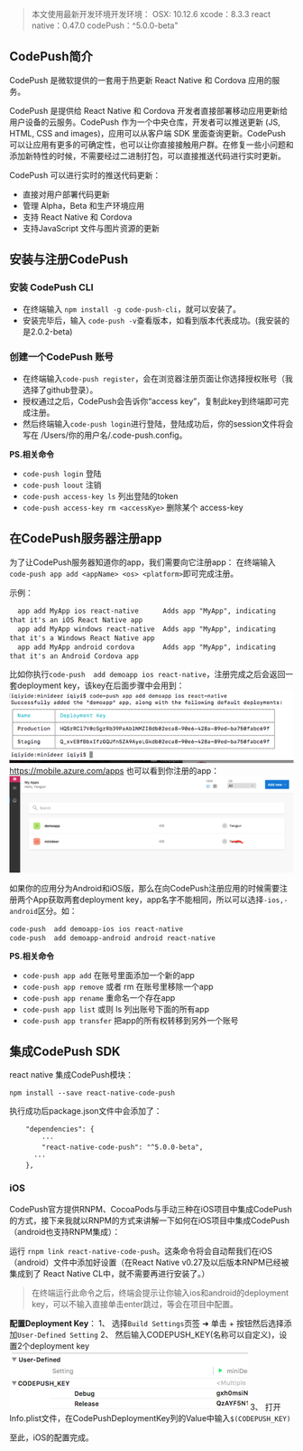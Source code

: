 >本文使用最新开发环境开发环境：
>OSX: 10.12.6
>xcode：8.3.3
>react native：0.47.0
>codePush：\^5.0.0-beta"

## CodePush简介
CodePush 是微软提供的一套用于热更新 React Native 和 Cordova 应用的服务。  

CodePush 是提供给 React Native 和 Cordova 开发者直接部署移动应用更新给用户设备的云服务。CodePush 作为一个中央仓库，开发者可以推送更新 (JS, HTML, CSS and images)，应用可以从客户端 SDK 里面查询更新。CodePush 可以让应用有更多的可确定性，也可以让你直接接触用户群。在修复一些小问题和添加新特性的时候，不需要经过二进制打包，可以直接推送代码进行实时更新。

CodePush 可以进行实时的推送代码更新：
  
* 直接对用户部署代码更新  
* 管理 Alpha，Beta 和生产环境应用  
* 支持 React Native 和 Cordova  
* 支持JavaScript 文件与图片资源的更新

## 安装与注册CodePush    
### 安装 CodePush CLI
* 在终端输入 `npm install -g code-push-cli`，就可以安装了。  
* 安装完毕后，输入 `code-push -v`查看版本，如看到版本代表成功。(我安装的是2.0.2-beta)

### 创建一个CodePush 账号  
* 在终端输入`code-push register`，会在浏览器注册页面让你选择授权账号（我选择了github登录）。  
* 授权通过之后，CodePush会告诉你“access key”，复制此key到终端即可完成注册。  
* 然后终端输入`code-push login`进行登陆，登陆成功后，你的session文件将会写在 /Users/你的用户名/.code-push.config。  

**PS.相关命令**  

* `code-push login` 登陆  
* `code-push loout` 注销  
* `code-push access-key ls` 列出登陆的token  
* `code-push access-key rm <accessKye>` 删除某个 access-key  

## 在CodePush服务器注册app
为了让CodePush服务器知道你的app，我们需要向它注册app： 在终端输入`code-push app add <appName> <os> <platform>`即可完成注册。

示例：
```
  app add MyApp ios react-native      Adds app "MyApp", indicating that it's an iOS React Native app
  app add MyApp windows react-native  Adds app "MyApp", indicating that it's a Windows React Native app
  app add MyApp android cordova       Adds app "MyApp", indicating that it's an Android Cordova app
```
比如你执行`code-push  add demoapp ios react-native`，注册完成之后会返回一套deployment key，该key在后面步骤中会用到：
![在CodePush服务器注册app成功](在CodePush服务器注册app成功.png)
https://mobile.azure.com/apps 也可以看到你注册的app：
![网页查看](网页查看.png)

如果你的应用分为Android和iOS版，那么在向CodePush注册应用的时候需要注册两个App获取两套deployment key，app名字不能相同，所以可以选择`-ios,-android`区分。如：
```
code-push  add demoapp-ios ios react-native
code-push  add demoapp-android android react-native
```

**PS.相关命令**   

* `code-push app add` 在账号里面添加一个新的app  
* `code-push app remove` 或者 rm 在账号里移除一个app  
* `code-push app rename` 重命名一个存在app  
* `code-push app list` 或则 ls 列出账号下面的所有app  
* `code-push app transfer` 把app的所有权转移到另外一个账号  

## 集成CodePush SDK  
react native 集成CodePush模块：
```
npm install --save react-native-code-push
```
执行成功后package.json文件中会添加了：
```
	"dependencies": {
		···
		"react-native-code-push": "^5.0.0-beta",
      ···
	},
```
### iOS
CodePush官方提供RNPM、CocoaPods与手动三种在iOS项目中集成CodePush的方式，接下来我就以RNPM的方式来讲解一下如何在iOS项目中集成CodePush（android也支持RNPM集成）：

运行 `rnpm link react-native-code-push`。这条命令将会自动帮我们在iOS（android）文件中添加好设置（在React Native v0.27及以后版本RNPM已经被集成到了 React Native CL中，就不需要再进行安装了。）
>在终端运行此命令之后，终端会提示让你输入ios和android的deployment key，可以不输入直接单击enter跳过，等会在项目中配置。

**配置Deployment Key**：
1、 选择`Build Settings`页签 ➜ 单击 + 按钮然后选择添加`User-Defined Setting` 
2、 然后输入CODEPUSH_KEY(名称可以自定义)，设置2个deployment key
![设置deploymentkey.png](设置deploymentkey.png)
3、 打开 Info.plist文件，在CodePushDeploymentKey列的Value中输入`$(CODEPUSH_KEY)`

至此，iOS的配置完成。


 
 











